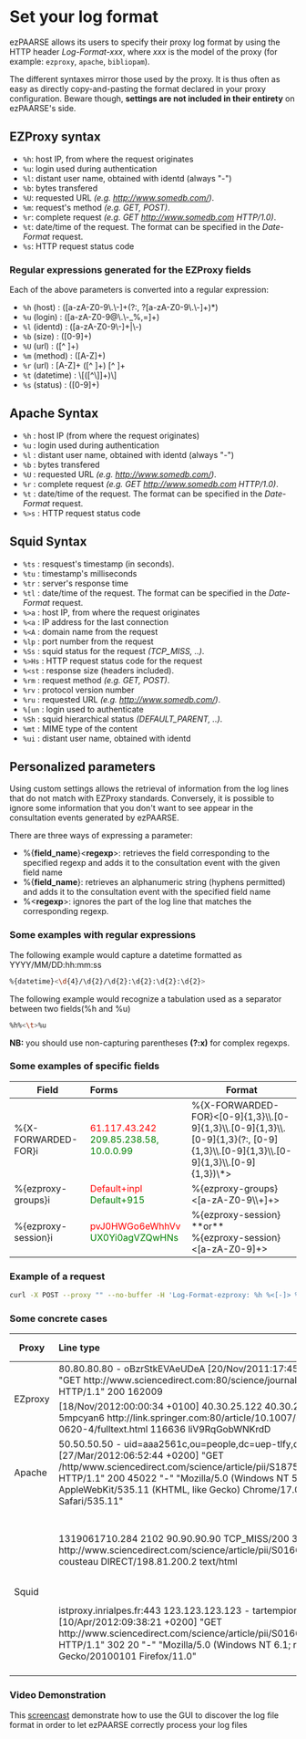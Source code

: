 # Set your log format
ezPAARSE allows its users to specify their proxy log format by using the HTTP header *Log-Format-xxx*, where *xxx* is the model of the proxy (for example: `ezproxy`, `apache`, `bibliopam`).

The different syntaxes mirror those used by the proxy. It is thus often as easy as directly copy-and-pasting the format declared in your proxy configuration. Beware though, **settings are not included in their entirety** on ezPAARSE's side.

## EZProxy syntax

- `%h`: host IP, from where the request originates
- `%u`: login used during authentication
- `%l`: distant user name, obtained with identd (always "-")
- `%b`: bytes transfered
- `%U`: requested URL *(e.g. http://www.somedb.com/)*.
- `%m`: request's method *(e.g. GET, POST)*.
- `%r`: complete request *(e.g. GET http://www.somedb.com HTTP/1.0)*.
- `%t`: date/time of the request. The format can be specified in the *Date-Format* request.
- `%s`: HTTP request status code

### Regular expressions generated for the EZProxy fields

Each of the above parameters is converted into a regular expression:
- `%h` (host)     : ([a-zA-Z0-9\\.\\-]+(?:, ?[a-zA-Z0-9\\.\\-]+)*)
- `%u` (login)    : ([a-zA-Z0-9@\\.\\-_%,=]+)
- `%l` (identd)   : ([a-zA-Z0-9\\-]+|\\-)
- `%b` (size)     : ([0-9]+)
- `%U` (url)      : ([^ ]+)
- `%m` (method)   : ([A-Z]+)
- `%r` (url)      : [A-Z]+ ([^ ]+) [^ ]+
- `%t` (datetime) : \\[([^\\]]+)\\]
- `%s` (status)   : ([0-9]+)

## Apache Syntax

- `%h`  : host IP (from where the request originates)
- `%u`  : login used during authentication
- `%l`  : distant user name, obtained with identd (always "-")
- `%b`  : bytes transfered
- `%U`  : requested URL *(e.g. http://www.somedb.com/)*.
- `%r`  : complete request *(e.g. GET http://www.somedb.com HTTP/1.0)*.
- `%t`  : date/time of the request. The format can be specified in the *Date-Format* request.
- `%>s` : HTTP request status code

## Squid Syntax

- `%ts`  : resquest's timestamp (in seconds).
- `%tu`  : timestamp's milliseconds
- `%tr`  : server's response time
- `%tl`  : date/time of the request. The format can be specified in the *Date-Format* request.
- `%>a`  : host IP, from where the request originates
- `%<a`  : IP address for the last connection
- `%<A`  : domain name from the request
- `%lp`  : port number from the request
- `%Ss`  : squid status for the request *(TCP_MISS, ..)*.
- `%>Hs` : HTTP request status code for the request
- `%<st` : response size (headers included).
- `%rm`  : request method *(e.g. GET, POST)*.
- `%rv`  : protocol version number
- `%ru`  : requested URL *(e.g. http://www.somedb.com/)*.
- `%[un` : login used to authenticate
- `%Sh`  : squid hierarchical status *(DEFAULT_PARENT, ..)*.
- `%mt`  : MIME type of the content
- `%ui`  : distant user name, obtained with identd

## Personalized parameters

Using custom settings allows the retrieval of information from the log lines that do not match with EZProxy standards. Conversely, it is possible to ignore some information that you don't want to see appear in the consultation events generated by ezPAARSE.

There are three ways of expressing a parameter:
- %{**field_name**}<**regexp**>: retrieves the field corresponding to the specified regexp and adds it to the consultation event with the given field name
- %{**field_name**}: retrieves an alphanumeric string (hyphens permitted) and adds it to the consultation event with the specified field name
- %<**regexp**>: ignores the part of the log line that matches the corresponding regexp.

### Some examples with regular expressions
The following example would capture a datetime formatted as YYYY/MM/DD:hh:mm:ss
```bash
%{datetime}<\d{4}/\d{2}/\d{2}:\d{2}:\d{2}:\d{2}>
```
The following example would recognize a tabulation used as a separator between two fields(%h and %u)
```bash
%h%<\t>%u
```

**NB:** you should use non-capturing parentheses **(?:x)** for complex regexps.

### Some examples of specific fields

<table>
  <thead>
    <tr>
      <th>Field</th>
      <th style="text-align:left;">Forms</th>
      <th>Format</th>
    </tr>
  </thead>
  <tbody>
    <tr>
      <td>%{X-FORWARDED-FOR}i</td>
      <td><span style="color: red">61.117.43.242</span>
        <br /><span style="color: green">209.85.238.58, 10.0.0.99</span>
      </td>
      <td>%{X-FORWARDED-FOR}&lt;[0-9]{1,3}\\.[0-9]{1,3}\\.[0-9]{1,3}\\.[0-9]{1,3}(?:, [0-9]{1,3}\\.[0-9]{1,3}\\.[0-9]{1,3}\\.[0-9]{1,3})\*&gt;</td>
    </tr>
    <tr>
      <td>%{ezproxy-groups}i</td>
      <td><span style="color: red">Default+inpl</span>
        <br /><span style="color: green">Default+915</span></td>
      <td>%{ezproxy-groups}&lt;[a-zA-Z0-9\\+]+&gt;</td>
    </tr>
    <tr>
      <td>%{ezproxy-session}i</td>
      <td><span style="color: red">pvJ0HWGo6eWhhVv</span>
        <br /><span style="color: green">UX0Yi0agVZQwHNs</span></td>
      <td>%{ezproxy-session}
        <br />**or**
        <br />%{ezproxy-session}&lt;[a-zA-Z0-9]+&gt;</td>
    </tr>
  </tbody>
</table>

### Example of a request
```bash
curl -X POST --proxy "" --no-buffer -H 'Log-Format-ezproxy: %h %<[-]> %u [%t] "%r" %s %b' --data-binary @test/dataset/sd.2012-11-30.300.log  http://127.0.0.1:59599 -v
```

### Some concrete cases

<table>
  <thead>
    <tr>
      <th>Proxy</th>
      <th style="text-align:left;">Line type</th>
      <th>Possible format</th>
    </tr>
  </thead>
  <tbody>
    <tr>
      <td rowspan="2">EZproxy</td>
      <td>80.80.80.80 - oBzrStkEVAeUDeA [20/Nov/2011:17:45:50 +0100] "GET http://www.sciencedirect.com:80/science/journal/aip/00121606 HTTP/1.1" 200 162009</td>
      <td>%h %l %u %t "%r" %s %b</td>
    </tr>
    <tr>
      <td>[18/Nov/2012:00:00:34 +0100] 40.30.25.122 40.30.25.122 5mpcyan6 http://link.springer.com:80/article/10.1007/s00262-008-0620-4/fulltext.html 116636 liV9RqGobWNKrdD</td>
      <td>%t %h %u %U %b %{session}</td>
    </tr>
    <tr>
      <td>Apache</td>
      <td>50.50.50.50 - uid=aaa2561c,ou=people,dc=uep-tlfy,dc=fr [27/Mar/2012:06:52:44 +0200] "GET /http/www.sciencedirect.com/science/article/pii/S1875389212003823 HTTP/1.1" 200 45022 "-" "Mozilla/5.0 (Windows NT 5.1) AppleWebKit/535.11 (KHTML, like Gecko) Chrome/17.0.963.79 Safari/535.11"
      </td>
      <td>%h %l %u %t "%r" %&gt;s %b %&lt;.\*&gt;</td>
    </tr>
    <tr>
      <td rowspan="2">Squid</td>
      <td>1319061710.284   2102 90.90.90.90 TCP_MISS/200 309401 GET http://www.sciencedirect.com/science/article/pii/S0166218X11003477 cousteau DIRECT/198.81.200.2 text/html</td>
      <td>%ts.%03tu %6tr %>a %Ss/%03&gt;Hs %&lt;st %rm %ru %[un %Sh/%&lt;a %mt</td>
    </tr>
    <tr>
      <td>istproxy.inrialpes.fr:443 123.123.123.123 - tartempion [10/Apr/2012:09:38:21 +0200] "GET http://www.sciencedirect.com/science/article/pii/S0166218X11003477 HTTP/1.1" 302 20 "-" "Mozilla/5.0 (Windows NT 6.1; rv:11.0) Gecko/20100101 Firefox/11.0"</td>
      <td>%&lt;A:%lp %&gt;a %ui %[un [%tl] "%rm %ru HTTP/%rv" %&gt;Hs %&lt;st %&lt;.\*&gt;</td>
    </tr>
  </tbody>
</table>

### Video Demonstration
This [screencast](https://www.youtube.com/watch?v=x5Xx0VNSKsQ) demonstrate how to use the GUI to discover the log file format in order to let ezPAARSE correctly process your log files
